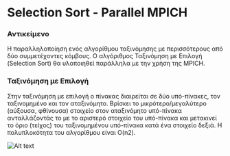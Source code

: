 # Selection Sort - Parallel MPICH

### Αντικείμενο
Η παραλληλοποίηση ενός αλγορίθμου ταξινόμησης με περισσότερους από δύο συμμετέχοντες κόμβους. 
Ο αλγόριθμος Ταξινόμηση με Επιλογή (Selection Sort) θα υλοποιηθεί παράλληλα με την χρήση της MPICH.

### Ταξινόμηση με Επιλογή

Στην ταξινόμηση με επιλογή ο πίνακας διαιρείται σε δύο υπό-πίνακες, τον ταξινομημένο και τον αταξινόμητο. 
Βρίσκει το μικρότερο/μεγαλύτερο (αύξουσα, φθίνουσα) στοιχείο στον αταξινόμητο υπό-πίνακα ανταλλάζοντάς το με το αριστερό 
στοιχείο του υπό-πίνακα και μετακινεί τo όριο (τείχος) του ταξινομημένου υπό-πίνακα κατά ένα στοιχείο δεξιά. Η πολυπλοκότητα του αλγορίθμου είναι O(n2).

![Alt text](https://www.dropbox.com/s/denb4ah5fn094lk/selectionsort.JPG "Selection Sort")
